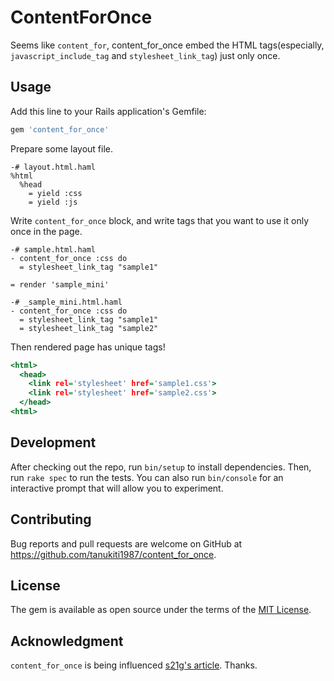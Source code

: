# ContentForOnce

Seems like `content_for`, content_for_once embed the HTML tags(especially, `javascript_include_tag` and `stylesheet_link_tag`) just only once.

## Usage

Add this line to your Rails application's Gemfile:

```ruby
gem 'content_for_once'
```

Prepare some layout file.

```haml
-# layout.html.haml
%html
  %head
    = yield :css
    = yield :js
```

Write `content_for_once` block, and write tags that you want to use it only once in the page.

```
-# sample.html.haml
- content_for_once :css do
  = stylesheet_link_tag "sample1"

= render 'sample_mini'
```

```
-# _sample_mini.html.haml
- content_for_once :css do
  = stylesheet_link_tag "sample1"
  = stylesheet_link_tag "sample2"
```

Then rendered page has unique tags!

```sample.html
<html>
  <head>
    <link rel='stylesheet' href='sample1.css'>
    <link rel='stylesheet' href='sample2.css'>
  </head>
<html>
```

## Development

After checking out the repo, run `bin/setup` to install dependencies. Then, run `rake spec` to run the tests. You can also run `bin/console` for an interactive prompt that will allow you to experiment.

## Contributing

Bug reports and pull requests are welcome on GitHub at https://github.com/tanukiti1987/content_for_once.

## License

The gem is available as open source under the terms of the [MIT License](http://opensource.org/licenses/MIT).

## Acknowledgment

`content_for_once` is being influenced [s21g's article](http://blog.s21g.com/articles/203).
Thanks.

